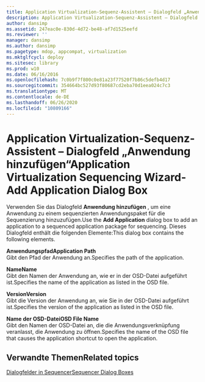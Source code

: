 ```yaml
---
title: Application Virtualization-Sequenz-Assistent – Dialogfeld „Anwendung hinzufügen“
description: Application Virtualization-Sequenz-Assistent – Dialogfeld „Anwendung hinzufügen“
author: dansimp
ms.assetid: 247eac0e-830d-4d72-be48-af7d1525eefd
ms.reviewer: ''
manager: dansimp
ms.author: dansimp
ms.pagetype: mdop, appcompat, virtualization
ms.mktglfcycl: deploy
ms.sitesec: library
ms.prod: w10
ms.date: 06/16/2016
ms.openlocfilehash: 7c0b9f7f800c0e81a23f77520f7b86c5defb4d17
ms.sourcegitcommit: 354664bc527d93f80687cd2eba70d1eea024c7c3
ms.translationtype: MT
ms.contentlocale: de-DE
ms.lasthandoff: 06/26/2020
ms.locfileid: "10809166"
---
```

# <span data-ttu-id="d160d-103">Application Virtualization-Sequenz-Assistent – Dialogfeld „Anwendung hinzufügen“</span><span class="sxs-lookup"><span data-stu-id="d160d-103">Application Virtualization Sequencing Wizard-Add Application Dialog Box</span></span>


<span data-ttu-id="d160d-104">Verwenden Sie das Dialogfeld **Anwendung hinzufügen** , um eine Anwendung zu einem sequenzierten Anwendungspaket für die Sequenzierung hinzuzufügen.</span><span class="sxs-lookup"><span data-stu-id="d160d-104">Use the **Add Application** dialog box to add an application to a sequenced application package for sequencing.</span></span> <span data-ttu-id="d160d-105">Dieses Dialogfeld enthält die folgenden Elemente:</span><span class="sxs-lookup"><span data-stu-id="d160d-105">This dialog box contains the following elements.</span></span>

<a href="" id="application-path"></a>**<span data-ttu-id="d160d-106">Anwendungspfad</span><span class="sxs-lookup"><span data-stu-id="d160d-106">Application Path</span></span>**  
<span data-ttu-id="d160d-107">Gibt den Pfad der Anwendung an.</span><span class="sxs-lookup"><span data-stu-id="d160d-107">Specifies the path of the application.</span></span>

<a href="" id="name"></a>**<span data-ttu-id="d160d-108">Name</span><span class="sxs-lookup"><span data-stu-id="d160d-108">Name</span></span>**  
<span data-ttu-id="d160d-109">Gibt den Namen der Anwendung an, wie er in der OSD-Datei aufgeführt ist.</span><span class="sxs-lookup"><span data-stu-id="d160d-109">Specifies the name of the application as listed in the OSD file.</span></span>

<a href="" id="version"></a>**<span data-ttu-id="d160d-110">Version</span><span class="sxs-lookup"><span data-stu-id="d160d-110">Version</span></span>**  
<span data-ttu-id="d160d-111">Gibt die Version der Anwendung an, wie Sie in der OSD-Datei aufgeführt ist.</span><span class="sxs-lookup"><span data-stu-id="d160d-111">Specifies the version of the application as listed in the OSD file.</span></span>

<a href="" id="osd-file-name"></a>**<span data-ttu-id="d160d-112">Name der OSD-Datei</span><span class="sxs-lookup"><span data-stu-id="d160d-112">OSD File Name</span></span>**  
<span data-ttu-id="d160d-113">Gibt den Namen der OSD-Datei an, die die Anwendungsverknüpfung veranlasst, die Anwendung zu öffnen.</span><span class="sxs-lookup"><span data-stu-id="d160d-113">Specifies the name of the OSD file that causes the application shortcut to open the application.</span></span>

## <span data-ttu-id="d160d-114">Verwandte Themen</span><span class="sxs-lookup"><span data-stu-id="d160d-114">Related topics</span></span>


[<span data-ttu-id="d160d-115">Dialogfelder in Sequencer</span><span class="sxs-lookup"><span data-stu-id="d160d-115">Sequencer Dialog Boxes</span></span>](sequencer-dialog-boxes.md)

 

 





